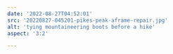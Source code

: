 ```yaml
---
date: '2022-08-27T04:52:01'
src: '20220827-045201-pikes-peak-aframe-repair.jpg'
alt: 'tying mountaineering boots before a hike'
aspect: '3:2'

---
```

